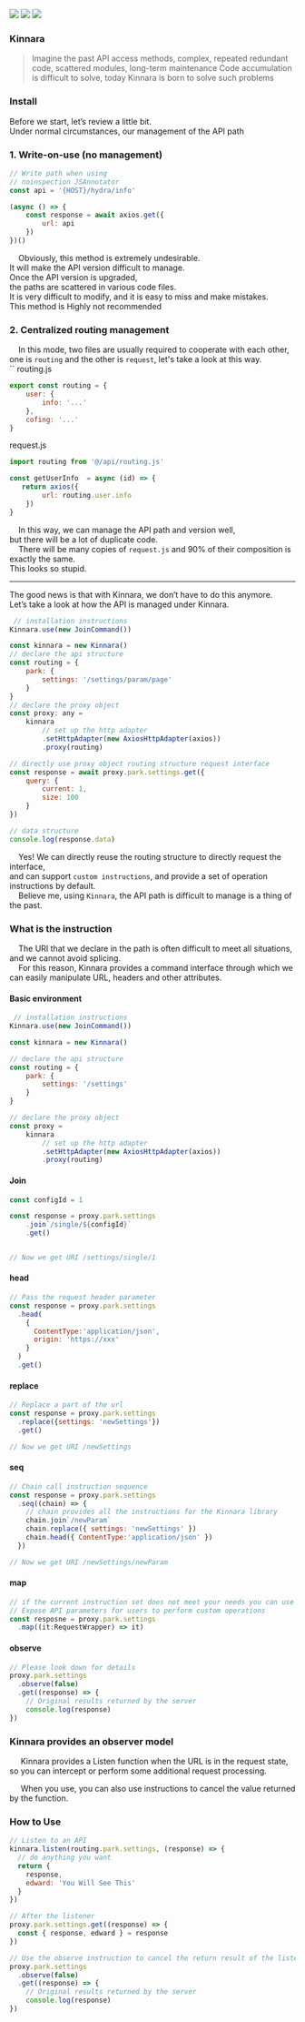 ![](https://img.shields.io/badge/fatewajs-Kinara-red?style=for-the-badge&logo=typescript&labelColor=black) ![](https://img.shields.io/badge/npm-v1.0.1-orange?style=for-the-badge&logo=npm&labelColor=black)  ![](https://img.shields.io/badge/gitpod-try!-gold?style=for-the-badge&logo=gitpod&labelColor=black)


### Kinnara

> Imagine the past API access methods, complex, repeated redundant code, scattered modules,
> long-term maintenance Code accumulation is difficult to solve, 
> today Kinnara is born to solve such problems


### Install


Before we start, let’s review a little bit.  
Under normal circumstances, our management of the API path

### 1. Write-on-use (no management)

```js
// Write path when using
// noinspection JSAnnotator
const api = '{HOST}/hydra/info'

(async () => {
    const response = await axios.get({
        url: api
    })
})()

```

&nbsp;&nbsp;&nbsp;&nbsp;Obviously, this method is extremely undesirable.   
It will make the API version difficult to manage.   
Once the API version is upgraded,   
the paths are scattered in various code files.   
It is very difficult to modify, and it is easy to miss and make mistakes.   
This method is Highly not recommended  



### 2. Centralized routing management

&nbsp;&nbsp;&nbsp;&nbsp;In this mode, two files are usually required to cooperate with each other,   
one is `routing` and the other is `request`, 
let's take a look at this way.  
``
routing.js

```js
export const routing = {
    user: {
        info: '...'
    },
    cofing: '...'
}
```

request.js

```js
import routing from '@/api/routing.js'

const getUserInfo  = async (id) => {
   return axios({
        url: routing.user.info
    })
}
```

&nbsp;&nbsp;&nbsp;&nbsp;In this way, we can manage the API path and version well,      
but there will be a lot of duplicate code.     
&nbsp;&nbsp;&nbsp;&nbsp;There will be many copies of `request.js` and 90% of their composition is exactly the same.   
This looks so stupid.  

---

The good news is that with Kinnara, we don’t have to do this anymore.  
Let’s take a look at how the API is managed under Kinnara.  

```js
 // installation instructions
Kinnara.use(new JoinCommand())

const kinnara = new Kinnara()
// declare the api structure
const routing = {
    park: {
        settings: '/settings/param/page'
    }
}
// declare the proxy object
const proxy: any =
    kinnara
        // set up the http adapter
        .setHttpAdapter(new AxiosHttpAdapter(axios))
        .proxy(routing)

// directly use proxy object routing structure request interface
const response = await proxy.park.settings.get({
    query: {
        current: 1,
        size: 100
    }
})

// data structure
console.log(response.data)
```

&nbsp;&nbsp;&nbsp;&nbsp;Yes! We can directly reuse the routing structure to directly request the interface,    
and can support `custom instructions`, and provide a set of operation instructions by default.  
&nbsp;&nbsp;&nbsp;&nbsp;Believe me, using `Kinnara`, the API path is difficult to manage is a thing of the past.   

### What is the instruction

&nbsp;&nbsp;&nbsp;&nbsp;The URI that we declare in the path is often difficult to meet all situations,   
and we cannot avoid splicing.   
&nbsp;&nbsp;&nbsp;&nbsp;For this reason, Kinnara provides a command interface through which we can easily manipulate URL, headers and other attributes.

#### Basic environment

```js
 // installation instructions
Kinnara.use(new JoinCommand())

const kinnara = new Kinnara()

// declare the api structure
const routing = {
    park: {
        settings: '/settings'
    }
}

// declare the proxy object
const proxy =
    kinnara
        // set up the http adapter
        .setHttpAdapter(new AxiosHttpAdapter(axios))
        .proxy(routing)

```

#### Join

```js
const configId = 1

const response = proxy.park.settings
    .join`/single/${configId}`
    .get()


// Now we get URI /settings/single/1

```
#### head
```js
// Pass the request header parameter
const response = proxy.park.settings
  .head(
    {
      ContentType:'application/json',
      origin: 'https://xxx'
    }
  )
  .get()
```
#### replace

```js
// Replace a part of the url
const response = proxy.park.settings
  .replace({settings: 'newSettings'})
  .get()

// Now we get URI /newSettings
```
#### seq
```js
// Chain call instruction sequence
const response = proxy.park.settings
  .seq((chain) => {
    // chain provides all the instructions for the Kinnara library
    chain.join`/newParam`
    chain.replace({ settings: 'newSettings' })
    chain.head({ ContentType:'application/json' })
  })

// Now we get URI /newSettings/newParam
```
#### map
```js
// if the current instruction set does not meet your needs you can use the provided Map instruction
// Expose API parameters for users to perform custom operations
const resposne = proxy.park.settings
  .map((it:RequestWrapper) => it)
```

#### observe
```js
// Please look down for details
proxy.park.settings
  .observe(false)
  .get((response) => {
    // Original results returned by the server
    console.log(response)
})
```

### Kinnara provides an observer model

&nbsp;&nbsp;&nbsp;&nbsp;
Kinnara provides a Listen function when the URL is in the request state, so you can intercept or perform some additional request processing.

&nbsp;&nbsp;&nbsp;&nbsp; When you use, you can also use instructions to cancel the value returned by the function.
### How to Use
```js
// Listen to an API
kinnara.listen(routing.park.settings, (response) => {
  // do anything you want
  return {
    response,
    edward: 'You Will See This'
  }
})

// After the listener
proxy.park.settings.get((response) => {
  const { response, edward } = response
})

// Use the observe instruction to cancel the return result of the listening function
proxy.park.settings
  .observe(false)
  .get((response) => {
    // Original results returned by the server
    console.log(response)
})
```
